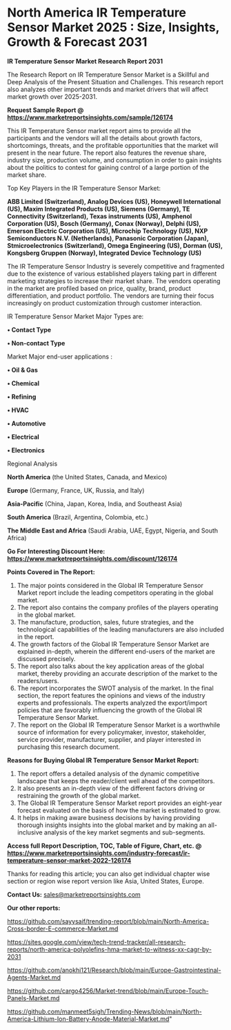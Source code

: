 # North America IR Temperature Sensor Market 2025 : Size, Insights, Growth & Forecast 2031

<strong>IR Temperature Sensor Market Research Report 2031</strong>

The Research Report on IR Temperature Sensor Market is a Skillful and Deep Analysis of the Present Situation and Challenges. This research report also analyzes other important trends and market drivers that will affect market growth over 2025-2031.

<strong>Request Sample Report @ <a href=https://www.marketreportsinsights.com/sample/126174>https://www.marketreportsinsights.com/sample/126174</a></strong>

This IR Temperature Sensor market report aims to provide all the participants and the vendors will all the details about growth factors, shortcomings, threats, and the profitable opportunities that the market will present in the near future. The report also features the revenue share, industry size, production volume, and consumption in order to gain insights about the politics to contest for gaining control of a large portion of the market share.

Top Key Players in the IR Temperature Sensor Market:

<strong>ABB Limited (Switzerland), Analog Devices (US), Honeywell International (US), Maxim Integrated Products (US), Siemens (Germany), TE Connectivity (Switzerland), Texas instruments (US), Amphenol Corporation (US), Bosch (Germany), Conax (Norway), Delphi (US), Emerson Electric Corporation (US), Microchip Technology (US), NXP Semiconductors N.V. (Netherlands), Panasonic Corporation (Japan), Stmicroelectronics (Switzerland), Omega Engineering (US), Dorman (US), Kongsberg Gruppen (Norway), Integrated Device Technology (US)</strong>

The IR Temperature Sensor Industry is severely competitive and fragmented due to the existence of various established players taking part in different marketing strategies to increase their market share. The vendors operating in the market are profiled based on price, quality, brand, product differentiation, and product portfolio. The vendors are turning their focus increasingly on product customization through customer interaction.

IR Temperature Sensor Market Major Types are:

<strong>• Contact Type

• Non-contact Type</strong>

Market Major end-user applications :

<strong>• Oil & Gas

• Chemical

• Refining

• HVAC

• Automotive

• Electrical

• Electronics</strong>

Regional Analysis

</u><strong><b>North America</b></strong> (the United States, Canada, and Mexico)

<strong><b>Europe </b></strong>(Germany, France, UK, Russia, and Italy)

<strong><b>Asia-Pacific</b></strong> (China, Japan, Korea, India, and Southeast Asia)

<strong><b>South America</b></strong> (Brazil, Argentina, Colombia, etc.)

<strong><b>The Middle East and Africa</b></strong> (Saudi Arabia, UAE, Egypt, Nigeria, and South Africa)

<strong>Go For Interesting Discount Here: <a href=https://www.marketreportsinsights.com/discount/126174>https://www.marketreportsinsights.com/discount/126174</a></strong>

<strong>Points Covered in The Report:</strong>
<ol>
  <li>The major points considered in the Global IR Temperature Sensor Market report include the leading competitors operating in the global market.</li>
  <li>The report also contains the company profiles of the players operating in the global market.</li>
  <li>The manufacture, production, sales, future strategies, and the technological capabilities of the leading manufacturers are also included in the report.</li>
  <li>The growth factors of the Global IR Temperature Sensor Market are explained in-depth, wherein the different end-users of the market are discussed precisely.</li>
  <li>The report also talks about the key application areas of the global market, thereby providing an accurate description of the market to the readers/users.</li>
  <li>The report incorporates the SWOT analysis of the market. In the final section, the report features the opinions and views of the industry experts and professionals. The experts analyzed the export/import policies that are favorably influencing the growth of the Global IR Temperature Sensor Market.</li>
  <li>The report on the Global IR Temperature Sensor Market is a worthwhile source of information for every policymaker, investor, stakeholder, service provider, manufacturer, supplier, and player interested in purchasing this research document.</li>
</ol>
<strong>Reasons for Buying Global IR Temperature Sensor Market Report:</strong>

<ol>
  <li>The report offers a detailed analysis of the dynamic competitive landscape that keeps the reader/client well ahead of the competitors.</li>
  <li>It also presents an in-depth view of the different factors driving or restraining the growth of the global market.</li>
  <li>The Global IR Temperature Sensor Market report provides an eight-year forecast evaluated on the basis of how the market is estimated to grow.</li>
  <li>It helps in making aware business decisions by having providing thorough insights insights into the global market and by making an all-inclusive analysis of the key market segments and sub-segments.</li>
</ol>
<strong>Access full Report Description, TOC, Table of Figure, Chart, etc. @ <a href=https://www.marketreportsinsights.com/industry-forecast/ir-temperature-sensor-market-2022-126174>https://www.marketreportsinsights.com/industry-forecast/ir-temperature-sensor-market-2022-126174</a></strong>


Thanks for reading this article; you can also get individual chapter wise section or region wise report version like Asia, United States, Europe.

<strong>Contact Us:</strong>
sales@marketreportsinsights.com

<strong>Our other reports:</strong>

<a href=https://github.com/sayysaif/trending-report/blob/main/North-America-Cross-border-E-commerce-Market.md>https://github.com/sayysaif/trending-report/blob/main/North-America-Cross-border-E-commerce-Market.md</a>

<a href=https://sites.google.com/view/tech-trend-tracker/all-research-reports/north-america-polyolefins-hma-market-to-witness-xx-cagr-by-2031>https://sites.google.com/view/tech-trend-tracker/all-research-reports/north-america-polyolefins-hma-market-to-witness-xx-cagr-by-2031</a>

<a href=https://github.com/anokhi121/Research/blob/main/Europe-Gastrointestinal-Agents-Market.md>https://github.com/anokhi121/Research/blob/main/Europe-Gastrointestinal-Agents-Market.md</a>

<a href=https://github.com/cargo4256/Market-trend/blob/main/Europe-Touch-Panels-Market.md>https://github.com/cargo4256/Market-trend/blob/main/Europe-Touch-Panels-Market.md</a>

<a href=https://github.com/manmeet5sigh/Trending-News/blob/main/North-America-Lithium-Ion-Battery-Anode-Material-Market.md>https://github.com/manmeet5sigh/Trending-News/blob/main/North-America-Lithium-Ion-Battery-Anode-Material-Market.md</a>"
